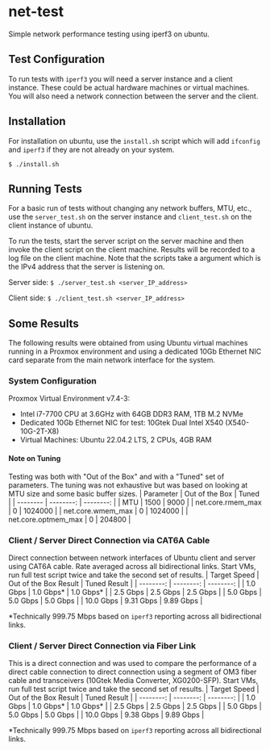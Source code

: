 # net-test
Simple network performance testing using iperf3 on ubuntu.

## Test Configuration
To run tests with ```iperf3``` you will need a server instance and a client instance. These could be actual
hardware machines or virtual machines. You will also need a network connection between the server and the client.

## Installation
For installation on ubuntu, use the ```install.sh``` script which will add ```ifconfig``` and ```iperf3``` if they are not already on your system.

```$ ./install.sh```

## Running Tests
For a basic run of tests without changing any network buffers, MTU, etc., use the ```server_test.sh``` on
the server instance and ```client_test.sh``` on the client instance of ubuntu.

To run the tests, start the server script on the server machine and then invoke the client script on the client machine. Results will be recorded to a log file on the client machine. Note that the scripts take a argument which is the IPv4 address that the server is listening on.

Server side:
```$ ./server_test.sh <server_IP_address>```

Client side:
```$ ./client_test.sh <server_IP_address>```

## Some Results
The following results were obtained from using Ubuntu virtual machines running in a Proxmox environment and using a dedicated 10Gb Ethernet NIC card separate from the main network interface for the system.

### System Configuration
Proxmox Virtual Environment v7.4-3:
* Intel i7-7700 CPU at 3.6GHz with 64GB DDR3 RAM, 1TB M.2 NVMe
* Dedicated 10Gb Ethernet NIC for test: 10Gtek Dual Intel X540 (X540-10G-2T-X8)
* Virtual Machines: Ubuntu 22.04.2 LTS, 2 CPUs, 4GB RAM

#### Note on Tuning
Testing was both with "Out of the Box" and with a "Tuned" set of parameters. The tuning was not exhaustive but was based on looking at MTU size and some basic buffer sizes.
| Parameter | Out of the Box | Tuned |
| -------- | --------: | --------: |
| MTU | 1500 | 9000 |
| net.core.rmem_max | 0 | 1024000 |
| net.core.wmem_max | 0 | 1024000 |
| net.core.optmem_max | 0 | 204800 |

### Client / Server Direct Connection via CAT6A Cable
Direct connection between network interfaces of Ubuntu client and server using CAT6A cable. Rate averaged across all bidirectional links. Start VMs, run full test script twice and take the second set of results.
| Target Speed | Out of the Box Result | Tuned Result |
| --------: | --------: | --------: |
| 1.0 Gbps | 1.0 Gbps* | 1.0 Gbps* |
| 2.5 Gbps | 2.5 Gbps | 2.5 Gbps |
| 5.0 Gbps | 5.0 Gbps | 5.0 Gbps |
| 10.0 Gbps | 9.31 Gbps | 9.89 Gbps |

*Technically 999.75 Mbps based on ```iperf3``` reporting across all bidirectional links.

### Client / Server Direct Connection via Fiber Link
This is a direct connection and was used to compare the performance of a direct cable connection to direct connection using a segment of OM3 fiber cable and transceivers (10Gtek Media Converter, XG0200-SFP). Start VMs, run full test script twice and take the second set of results.
| Target Speed | Out of the Box Result | Tuned Result |
| --------: | --------: | --------: |
| 1.0 Gbps | 1.0 Gbps* | 1.0 Gbps* |
| 2.5 Gbps | 2.5 Gbps | 2.5 Gbps |
| 5.0 Gbps | 5.0 Gbps | 5.0 Gbps |
| 10.0 Gbps | 9.38 Gbps | 9.89 Gbps |

*Technically 999.75 Mbps based on ```iperf3``` reporting across all bidirectional links.

